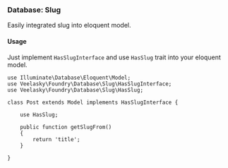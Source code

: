 ### Database: Slug

Easily integrated slug into eloquent model.

#### Usage

Just implement `HasSlugInterface` and use `HasSlug` trait into your eloquent model.

```
use Illuminate\Database\Eloquent\Model;
use Veelasky\Foundry\Database\Slug\HasSlugInterface;
use Veelasky\Foundry\Database\Slug\HasSlug;

class Post extends Model implements HasSlugInterface {

    use HasSlug;
    
    public function getSlugFrom()
    {
        return 'title';
    }
    
}
```